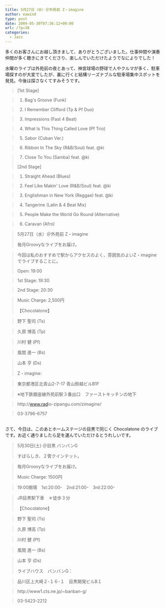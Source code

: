 ```yaml
---
title: 5月27日（水）＠外苑前 Z・imagine
author: eawind
type: post
date: 2009-05-30T07:36:12+09:00
url: /?p=38
categories:
  - Jazz
---
```

多くのお客さんにお越し頂きまして、ありがとうございました。仕事仲間や演奏仲間が多く聴きにきてくださり、楽しんでいただけたようでなによりでした！

水曜のライブは外苑前の夜とあって、神宮球場の野球で人やクルマが多く、駐車場探すのが大変でしたが、裏に行くと結構リーズナブルな駐車場集中スポットを発見。今後は探さなくてすみそうです。

> [1st Stage]

>   
> 1. Bag's Groove (Funk)

>   
> 2. I Remember Clifford (Tp & Pf Duo)

>   
> 3. Impressions (Fast 4 Beat)

>   
> 4. What Is This Thing Called Love (Pf Trio)

>   
> 5. Sabor (Cuban Ver.)

>   
> 6. Ribbon In The Sky (R&B/Soul) feat. @ki

>   
> 7. Close To You (Samba) feat. @ki
>
> [2nd Stage]

>   
> 1. Straight Ahead (Blues)

>   
> 2. Feel Like Makin' Love (R&B/Soul) feat. @ki

>   
> 3. Englishman in New York (Reggae) feat. @ki

>   
> 4. Tangerine (Latin & 4 Beat Mix)

>   
> 5. People Make the World Go Round (Alternative)

>   
> 6. Caravan (Afro)

> 5月27日（水）＠外苑前 Z・imagine
>
> 毎月Groovyなライブをお届け。

>   
> 今回は私のおすすめで駅からアクセスのよく、雰囲気のよいZ・imagineでライブすることに。
>
> Open: 19:00

>   
> 1st Stage: 19:30

>   
> 2nd Stage: 20:30

>   
> Music Charge: 2,500円
>
> 【Chocolatone】

>   
> 野下 聖司 (Ts)

>   
> 久原 博高 (Tp)

>   
> 川村 健 (Pf)

>   
> 風間 進一 (Bs)

>   
> 山本 亨 (Ds)
>
> Z・imagine:

>   
> 東京都港区北青山2-7-17 青山鈴越ビルB1F

>   
> ※地下鉄銀座線外苑前駅３番出口　ファーストキッチンの地下

>   
> http://<wbr>www.rad<wbr>io-zipa<wbr>ngu.com<wbr>/zimagi<wbr>ne/

>   
> 03-3796-6757

<span class="large"><br />さて</span>、今日は、このあとホームステージの目黒で同じく Chocolatone のライブです。お近く通りましたら足を運んでいただけるとうれしいです。

> 5月30日(土) ＠目黒 バンバンG
>
> すばらしき、２管クインテット。

>   
> 毎月Groovyなライブをお届け。
>
> Music Charge: 1500円

>   
> 19:00開場　1st:20:00-　2nd:21:00-　3rd:22:00-

>   
> JR目黒駅下車　＊徒歩３分
>
> 【Chocolatone】

>   
> 野下 聖司 (Ts)

>   
> 久原 博高 (Tp)

>   
> 川村 健 (Pf)

>   
> 風間 進一 (Bs)

>   
> 山本 亨 (Ds)
>
> ライブハウス　バンバンG：

>   
> 品川区上大崎２-１６-１　目黒開発ビルB１

>   
> http://<wbr>www1.ct<wbr>s.ne.jp<wbr>/~banba<wbr>n-g/

>   
> 03-5423-2212
